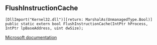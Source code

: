 ## FlushInstructionCache

```
[DllImport("Kernel32.dll")][return: MarshalAs(UnmanagedType.Bool)]
public static extern bool FlushInstructionCache(IntPtr hProcess, IntPtr lpBaseAddress, uint dwSize);
```

[Microsoft documentation](https://docs.microsoft.com/en-us/windows/win32/api/memoryapi/nf-memoryapi-flushinstructioncache)

